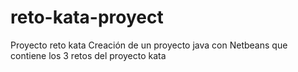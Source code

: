 # reto-kata-proyect
Proyecto reto kata
Creación de un proyecto java con Netbeans que contiene los 3 retos del proyecto kata
